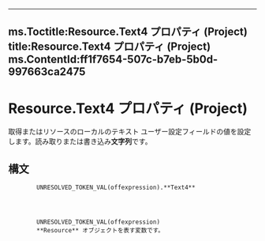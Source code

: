 

---
ms.Toctitle:Resource.Text4 プロパティ (Project)
title:Resource.Text4 プロパティ (Project)
ms.ContentId:ff1f7654-507c-b7eb-5b0d-997663ca2475
---
# Resource.Text4 プロパティ (Project)




取得またはリソースのローカルのテキスト ユーザー設定フィールドの値を設定します。読み取りまたは書き込み**文字列**です。

## 構文

            UNRESOLVED_TOKEN_VAL(offexpression).**Text4**




            UNRESOLVED_TOKEN_VAL(offexpression)
            **Resource** オブジェクトを表す変数です。




